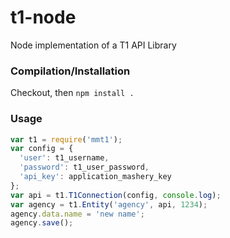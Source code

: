 t1-node
=======

Node implementation of a T1 API Library

### Compilation/Installation
Checkout, then `npm install .`

### Usage
``` js
var t1 = require('mmt1');
var config = {
  'user': t1_username,
  'password': t1_user_password,
  'api_key': application_mashery_key
};
var api = t1.T1Connection(config, console.log);
var agency = t1.Entity('agency', api, 1234);
agency.data.name = 'new name';
agency.save();
```